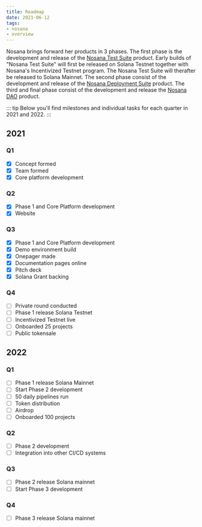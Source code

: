 ```yaml
---
title: Roadmap
date: 2021-06-12
tags:
- nosana
- overview
---
```


Nosana brings forward her products in 3 phases.
The first phase is the development and release of the [Nosana Test Suite](../nosana/ci) product.
Early builds of "Nosana Test Suite" will first be released on Solana Testnet together with Nosana's Incentivized Testnet program.
The Nosana Test Suite will therafter be released to Solana Mainnet.
The second phase consist of the development and release of the [Nosana Deployment Suite](../nosana/cd) product.
The third and final phase consist of the development and release the [Nosana DAO](../nosana/dao) product.

::: tip
Below you'll find milestones and individual tasks for each quarter in 2021 and 2022.
:::

## 2021

### Q1

- [x] Concept formed
- [x] Team formed
- [x] Core platform development

### Q2

- [x] Phase 1 and Core Platform development
- [x] Website

### Q3

- [x] Phase 1 and Core Platform development
- [x] Demo environment build
- [x] Onepager made
- [x] Documentation pages online
- [x] Pitch deck
- [x] Solana Grant backing

### Q4

- [ ] Private round conducted
- [ ] Phase 1 release Solana Testnet
- [ ] Incentivized Testnet live
- [ ] Onboarded 25 projects
- [ ] Public tokensale

## 2022

### Q1

- [ ] Phase 1 release Solana Mainnet
- [ ] Start Phase 2 development
- [ ] 50 daily pipelines run
- [ ] Token distribution
- [ ] Airdrop
- [ ] Onboarded 100 projects

### Q2

- [ ] Phase 2 development
- [ ] Integration into other CI/CD systems

### Q3

- [ ] Phase 2 release Solana mainnet
- [ ] Start Phase 3 development

### Q4

- [ ] Phase 3 release Solana mainnet
